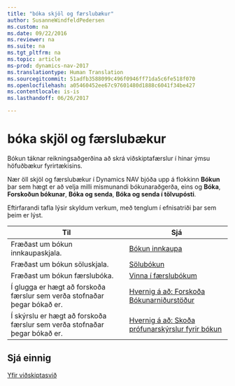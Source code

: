 ```yaml
---
title: "bóka skjöl og færslubækur"
author: SusanneWindfeldPedersen
ms.custom: na
ms.date: 09/22/2016
ms.reviewer: na
ms.suite: na
ms.tgt_pltfrm: na
ms.topic: article
ms-prod: dynamics-nav-2017
ms.translationtype: Human Translation
ms.sourcegitcommit: 51adfb3588099c496f0946ff71da5c6fe518f070
ms.openlocfilehash: a05460452ee67c97601480d1888c6041f34be427
ms.contentlocale: is-is
ms.lasthandoff: 06/26/2017

---
```

    
# <a name="post-documents-and-journals"></a>bóka skjöl og færslubækur
Bókun táknar reikningsaðgerðina að skrá viðskiptafærslur í hinar ýmsu höfuðbækur fyrirtækisins.

Nær öll skjöl og færslubækur í Dynamics NAV bjóða upp á flokkinn **Bókun** þar sem hægt er að velja milli mismunandi bókunaraðgerða, eins og **Bóka**, **Forskoðun bókunar**, **Bóka og senda**, **Bóka og senda í tölvupósti**.

Eftirfarandi tafla lýsir skyldum verkum, með tenglum í efnisatriði þar sem þeim er lýst.

|Til   |Sjá   |
|-----|------| 
|Fræðast um bókun innkaupaskjala.|[Bókun innkaupa](ui-post-purchases.md)| 
|Fræðast um bókun söluskjala.|[Sölubókun](ui-post-sales.md)|
|Fræðast um bókun færslubóka.|[Vinna í færslubókum](ui-work-general-journals.md)|
|Í glugga er hægt að forskoða færslur sem verða stofnaðar þegar bókað er.|[Hvernig á að: Forskoða Bókunarniðurstöður](ui-how-preview-post-results.md)|
|Í skýrslu er hægt að forskoða færslur sem verða stofnaðar þegar bókað er.|[Hvernig á að: Skoða prófunarskýrslur fyrir bókun](ui-how-view-test-reports-posting.md)|

## <a name="see-also"></a>Sjá einnig
[Yfir viðskiptasvið](ui-across-business-areas.md)

